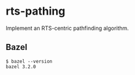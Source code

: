 # rts-pathing
Implement an RTS-centric pathfinding algorithm.

## Bazel

```
$ bazel --version
bazel 3.2.0
```
